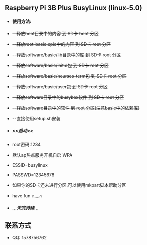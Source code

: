 ## Raspberry Pi 3B Plus BusyLinux (linux-5.0)

* #### 使用方法:
* ~~--释放boot目录中的内容 到 SD卡 boot 分区~~
* ~~--释放root-basic.cpio中的内容 到 SD卡 root 分区~~
* ~~--释放software/basic/lib目录中的库 到 SD卡 root 分区~~
* ~~--释放software/basic/init.d包 到 SD卡 root 分区~~
* ~~--释放software/basic/ncurses-term包 到 SD卡 root 分区~~
* ~~--释放software/basic/user包 到 SD卡 root 分区~~
* ~~--释放software目录中的busybox软件 到 SD卡 root 分区~~

* ~~--释放software目录中的软件 到 root 分区(注意basic中的依赖库)~~

* --直接使用setup.sh安装

* ##### >>启动<<

* root密码:1234
* 默认ap热点服务开机自启 WPA
* ESSID=busylinux
* PASSWD=12345678 

* 如果你的SD卡还未进行分区,可以使用mkpart脚本帮助分区
* have fun    ∩﹏∩

* ##### ...未完待续...

## 联系方式

* QQ: 1578756762
